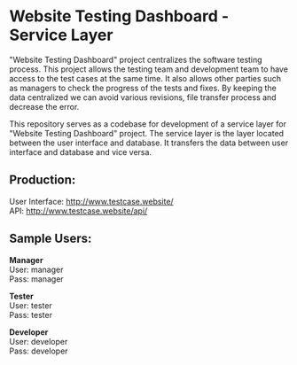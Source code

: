 # Website Testing Dashboard - Service Layer

"Website Testing Dashboard" project centralizes the software testing process. This project allows the testing team and development team to have access to the test cases at the same time. It also allows other parties such as managers to check the progress of the tests and fixes. By keeping the data centralized we can avoid various revisions, file transfer process and decrease the error.

This repository serves as a codebase for development of a service layer for "Website Testing Dashboard" project. The service layer is the layer located between the user interface and database. It transfers the data between user interface and database and vice versa.


## Production:

User Interface: http://www.testcase.website/ <br>
API: http://www.testcase.website/api/

## Sample Users:

**Manager**<br>
User: manager<br>
Pass: manager

**Tester**<br>
User: tester<br>
Pass: tester

**Developer**<br>
User: developer<br>
Pass: developer